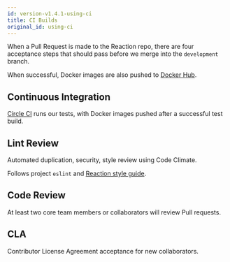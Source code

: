 ```yaml
---
id: version-v1.4.1-using-ci
title: CI Builds
original_id: using-ci
---
```

    
When a Pull Request is made to the Reaction repo, there are four acceptance steps that should pass before we merge into the `development` branch.

When successful, Docker images are also pushed to [Docker Hub](https://hub.docker.com/u/reactioncommerce/).

## Continuous Integration

[Circle CI](https://circleci.com/gh/reactioncommerce/reaction) runs our tests, with Docker images pushed after a successful test build.

## Lint Review

Automated duplication, security, style review using Code Climate.

Follows project `eslint` and [Reaction style guide](styleguide.md).

## Code Review

At least two core team members or collaborators will review Pull requests.

## CLA

Contributor License Agreement acceptance for new collaborators.
